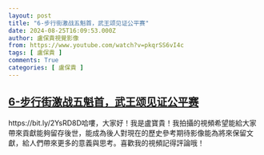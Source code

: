 ```yaml
---
layout: post
title: "6-步行街激战五魁首，武王颂见证公平赛"
date: 2024-08-25T16:09:53.000Z
author: 盧保貴視覺影像
from: https://www.youtube.com/watch?v=pkqrSS6vI4c
tags: [ 盧保貴 ]
comments: True
categories: [ 盧保貴 ]
---
```

<!--1724602193000-->
[6-步行街激战五魁首，武王颂见证公平赛](https://www.youtube.com/watch?v=pkqrSS6vI4c)
------

<div>
https://bit.ly/2YsRD8D哈嘍，大家好！我是盧寶貴！我拍攝的視頻希望能給大家帶來貢獻能夠留存後世，能成為後人對現在的歷史參考期待影像能為將來保留文獻，給人們帶來更多的意義與思考。喜歡我的視頻記得評論哦！
</div>
